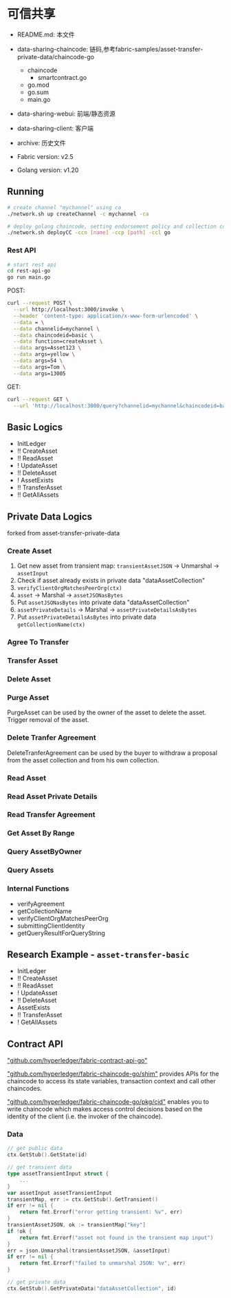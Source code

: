 # 可信共享

- README.md: 本文件
- data-sharing-chaincode: 链码,参考fabric-samples/asset-transfer-private-data/chaincode-go
	- chaincode
		- smartcontract.go
	- go.mod
	- go.sum 
	- main.go
- data-sharing-webui: 前端/静态资源
- data-sharing-client: 客户端
- archive: 历史文件

- Fabric version: v2.5
- Golang version: v1.20

## Running

```bash
# create channel "mychannel" using ca
./network.sh up createChannel -c mychannel -ca

# deploy golang chaincode, setting endorsement policy and collection configuration
./network.sh deployCC -ccn [name] -ccp [path] -ccl go
```

### Rest API

```bash
# start rest api
cd rest-api-go
go run main.go
```

POST:

```bash
curl --request POST \
  --url http://localhost:3000/invoke \
  --header 'content-type: application/x-www-form-urlencoded' \
  --data = \
  --data channelid=mychannel \
  --data chaincodeid=basic \
  --data function=createAsset \
  --data args=Asset123 \
  --data args=yellow \
  --data args=54 \
  --data args=Tom \
  --data args=13005
```

GET:

```bash
curl --request GET \
  --url 'http://localhost:3000/query?channelid=mychannel&chaincodeid=basic&function=ReadAsset&args=Asset123' 
```

## Basic Logics

- InitLedger
- !! CreateAsset
- !! ReadAsset
- ! UpdateAsset
- !! DeleteAsset
- ! AssetExists
- !! TransferAsset
- !! GetAllAssets


## Private Data Logics

forked from asset-transfer-private-data

### Create Asset

1. Get new asset from transient map: `transientAssetJSON` -> Unmarshal -> `assetInput`
2. Check if asset already exists in private data "dataAssetCollection"
3. `verifyClientOrgMatchesPeerOrg(ctx)`
4. `asset` -> Marshal -> `assetJSONasBytes`
5. Put `assetJSONasBytes` into private data "dataAssetCollection"
6. `assetPrivateDetails` -> Marshal -> `assetPrivateDetailsAsBytes`
7. Put `assetPrivateDetailsAsBytes` into private data `getCollectionName(ctx)`

### Agree To Transfer

### Transfer Asset

### Delete Asset

### Purge Asset

PurgeAsset can be used by the owner of the asset to delete the asset. Trigger removal of the asset.

### Delete Tranfer Agreement

DeleteTranferAgreement can be used by the buyer to withdraw a proposal from the asset collection and from his own collection.

### Read Asset

### Read Asset Private Details

### Read Transfer Agreement

### Get Asset By Range

### Query AssetByOwner

### Query Assets

### Internal Functions

- verifyAgreement
- getCollectionName
- verifyClientOrgMatchesPeerOrg
- submittingClientIdentity
- getQueryResultForQueryString


## Research Example - `asset-transfer-basic`

- InitLedger
- !! CreateAsset
- !! ReadAsset
- ! UpdateAsset
- !! DeleteAsset
- AssetExists
- !! TransferAsset
- ! GetAllAssets


## Contract API

["github.com/hyperledger/fabric-contract-api-go"](https://pkg.go.dev/github.com/hyperledger/fabric-contract-api-go/contractapi)

["github.com/hyperledger/fabric-chaincode-go/shim"](https://pkg.go.dev/github.com/hyperledger/fabric-chaincode-go@v0.0.0-20240124143825-7dec3c7e7d45/shim) provides APIs for the chaincode to access its state variables, transaction context and call other chaincodes.

["github.com/hyperledger/fabric-chaincode-go/pkg/cid"](https://pkg.go.dev/github.com/hyperledger/fabric-chaincode-go/pkg/cid#section-readme) enables you to write chaincode which makes access control decisions based on the identity of the client (i.e. the invoker of the chaincode).

### Data


```go
// get public data
ctx.GetStub().GetState(id)

// get transient data
type assetTransientInput struct {
	...
}
var assetInput assetTransientInput
transientMap, err := ctx.GetStub().GetTransient()
if err != nil {
	return fmt.Errorf("error getting transient: %v", err)
}
transientAssetJSON, ok := transientMap["key"]
if !ok {
	return fmt.Errorf("asset not found in the transient map input")
}
err = json.Unmarshal(transientAssetJSON, &assetInput)
if err != nil {
	return fmt.Errorf("failed to unmarshal JSON: %v", err)
}

// get private data
ctx.GetStub().GetPrivateData("dataAssetCollection", id)
```


### 
